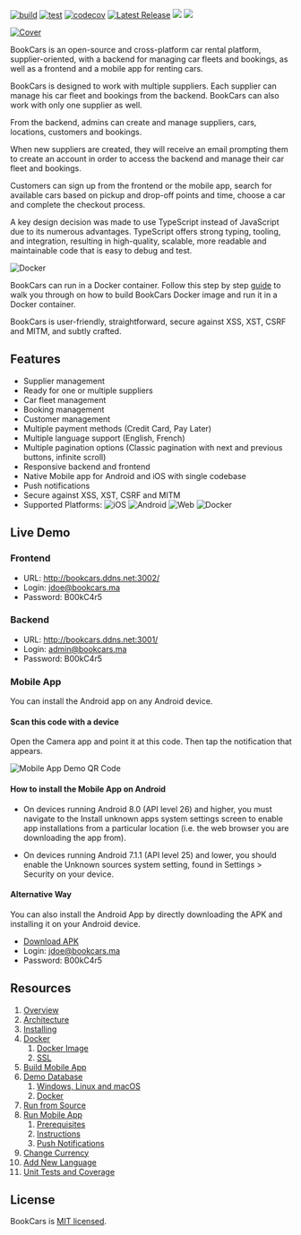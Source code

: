 [![build](https://github.com/aelassas/bookcars/actions/workflows/build.yml/badge.svg)](https://github.com/aelassas/bookcars/actions/workflows/build.yml) [![test](https://github.com/aelassas/bookcars/actions/workflows/test.yml/badge.svg)](https://github.com/aelassas/bookcars/actions/workflows/test.yml) [![codecov](https://codecov.io/gh/aelassas/bookcars/graph/badge.svg?token=FSB0H9RDEQ)](https://codecov.io/gh/aelassas/bookcars) [![Latest Release](https://img.shields.io/github/v/release/aelassas/bookcars?label=release&logo=github)](https://github.com/aelassas/bookcars/releases/latest) [![](https://img.shields.io/badge/docs-wiki-brightgreen)](https://github.com/aelassas/bookcars/wiki) [![](https://img.shields.io/badge/live-demo-brightgreen)](https://github.com/aelassas/bookcars?tab=readme-ov-file#live-demo)

[![Cover](https://bookcars.github.io/content/cover-small.jpg)](https://bookcars.github.io)

BookCars is an open-source and cross-platform car rental platform, supplier-oriented, with a backend for managing car fleets and bookings, as well as a frontend and a mobile app for renting cars.

BookCars is designed to work with multiple suppliers. Each supplier can manage his car fleet and bookings from the backend. BookCars can also work with only one supplier as well.

From the backend, admins can create and manage suppliers, cars, locations, customers and bookings.

When new suppliers are created, they will receive an email prompting them to create an account in order to access the backend and manage their car fleet and bookings.

Customers can sign up from the frontend or the mobile app, search for available cars based on pickup and drop-off points and time, choose a car and complete the checkout process.

A key design decision was made to use TypeScript instead of JavaScript due to its numerous advantages. TypeScript offers strong typing, tooling, and integration, resulting in high-quality, scalable, more readable and maintainable code that is easy to debug and test.

![Docker](https://bookcars.github.io/content/docker-small.png)

BookCars can run in a Docker container. Follow this step by step [guide](https://github.com/aelassas/bookcars/wiki/Docker) to walk you through on how to build BookCars Docker image and run it in a Docker container.

BookCars is user-friendly, straightforward, secure against XSS, XST, CSRF and MITM, and subtly crafted.

## Features

* Supplier management
* Ready for one or multiple suppliers
* Car fleet management
* Booking management
* Customer management
* Multiple payment methods (Credit Card, Pay Later)
* Multiple language support (English, French)
* Multiple pagination options (Classic pagination with next and previous buttons, infinite scroll)
* Responsive backend and frontend
* Native Mobile app for Android and iOS with single codebase
* Push notifications
* Secure against XSS, XST, CSRF and MITM
* Supported Platforms: ![iOS](https://img.shields.io/badge/iOS-4630EB.svg?logo=APPLE&labelColor=999999&logoColor=fff) ![Android](https://img.shields.io/badge/Android-4630EB.svg?&logo=ANDROID&labelColor=A4C639&logoColor=fff) ![Web](https://img.shields.io/badge/web-4630EB.svg?logo=GOOGLE-CHROME&labelColor=FBC117&logoColor=fff) ![Docker](https://img.shields.io/badge/Docker-4630EB.svg?logo=DOCKER&labelColor=4285F4&logoColor=fff)

## Live Demo

### Frontend
* URL: http://bookcars.ddns.net:3002/
* Login: jdoe@bookcars.ma
* Password: B00kC4r5

### Backend
* URL: http://bookcars.ddns.net:3001/
* Login: admin@bookcars.ma
* Password: B00kC4r5

### Mobile App

You can install the Android app on any Android device.

#### Scan this code with a device

Open the Camera app and point it at this code. Then tap the notification that appears.

![Mobile App Demo QR Code](https://bookcars.github.io/content/bookcars-3.2-qr-code.png)

#### How to install the Mobile App on Android

* On devices running Android 8.0 (API level 26) and higher, you must navigate to the Install unknown apps system settings screen to enable app installations from a particular location (i.e. the web browser you are downloading the app from).

* On devices running Android 7.1.1 (API level 25) and lower, you should enable the Unknown sources system setting, found in Settings > Security on your device.

#### Alternative Way

You can also install the Android App by directly downloading the APK and installing it on your Android device.

* [Download APK](https://expo.dev/artifacts/eas/2rBak82zNkXjPKjBHDQcSc.apk)
* Login: jdoe@bookcars.ma
* Password: B00kC4r5

## Resources

1. [Overview](https://github.com/aelassas/bookcars/wiki/Overview)
2. [Architecture](https://github.com/aelassas/bookcars/wiki/Architecture)
3. [Installing](https://github.com/aelassas/bookcars/wiki/Installing)
4. [Docker](https://github.com/aelassas/bookcars/wiki/Docker)
   1. [Docker Image](https://github.com/aelassas/bookcars/wiki/Docker#docker-image)
   2. [SSL](https://github.com/aelassas/bookcars/wiki/Docker#ssl)
5. [Build Mobile App](https://github.com/aelassas/bookcars/wiki/Build-Mobile-App)
6. [Demo Database](https://github.com/aelassas/bookcars/wiki/Demo-Database)
   1. [Windows, Linux and macOS](https://github.com/aelassas/bookcars/wiki/Demo-Database#windows-linux-and-macos)
   2. [Docker](https://github.com/aelassas/bookcars/wiki/Demo-Database#docker)
7. [Run from Source](https://github.com/aelassas/bookcars/wiki/Run-from-Source)
8. [Run Mobile App](https://github.com/aelassas/bookcars/wiki/Run-Mobile-App)
   1. [Prerequisites](https://github.com/aelassas/bookcars/wiki/Run-Mobile-App#prerequisites)
   2. [Instructions](https://github.com/aelassas/bookcars/wiki/Run-Mobile-App#instructions)
   3. [Push Notifications](https://github.com/aelassas/bookcars/wiki/Run-Mobile-App#push-notifications)
9. [Change Currency](https://github.com/aelassas/bookcars/wiki/Change-Currency)
10. [Add New Language](https://github.com/aelassas/bookcars/wiki/Add-New-Language)
11. [Unit Tests and Coverage](https://github.com/aelassas/bookcars/wiki/Unit-Tests-and-Coverage)

## License

BookCars is [MIT licensed](https://github.com/aelassas/bookcars/blob/main/LICENSE).
